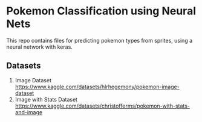 # Pokemon Classification using Neural Nets

This repo contains files for predicting pokemon types from sprites, using a neural network with keras.

## Datasets

1. Image Dataset
   https://www.kaggle.com/datasets/hlrhegemony/pokemon-image-dataset
2. Image with Stats Dataset
   https://www.kaggle.com/datasets/christofferms/pokemon-with-stats-and-image
